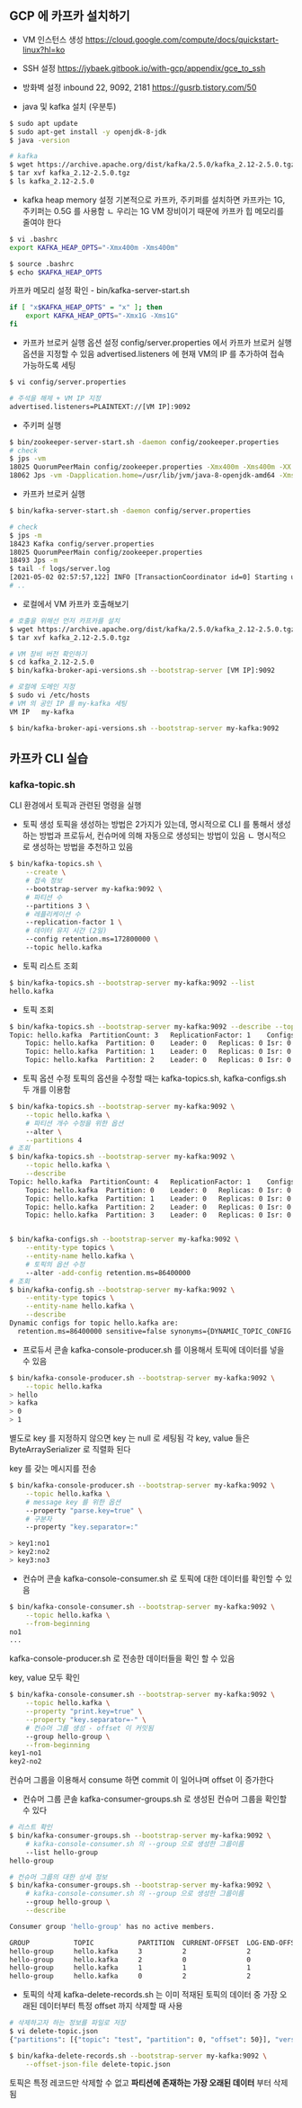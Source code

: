 


## GCP 에 카프카 설치하기 
- VM 인스턴스 생성 
https://cloud.google.com/compute/docs/quickstart-linux?hl=ko
- SSH 설정 
https://jybaek.gitbook.io/with-gcp/appendix/gce_to_ssh
- 방화벽 설정 
inbound 22, 9092, 2181
https://gusrb.tistory.com/50


- java 및 kafka 설치 (우분투)
```bash
$ sudo apt update
$ sudo apt-get install -y openjdk-8-jdk
$ java -version

# kafka
$ wget https://archive.apache.org/dist/kafka/2.5.0/kafka_2.12-2.5.0.tgz
$ tar xvf kafka_2.12-2.5.0.tgz
$ ls kafka_2.12-2.5.0
```

- kafka heap memory 설정 
기본적으로 카프카, 주키퍼를 설치하면 카프카는 1G, 주키퍼는 0.5G 를 사용함 
ㄴ 우리는 1G VM 장비이기 때문에 카프카 힙 메모리를 줄여야 한다 
```bash
$ vi .bashrc
export KAFKA_HEAP_OPTS="-Xmx400m -Xms400m"

$ source .bashrc
$ echo $KAFKA_HEAP_OPTS
```

카프카 메모리 설정 확인 - bin/kafka-server-start.sh
```bash
if [ "x$KAFKA_HEAP_OPTS" = "x" ]; then
    export KAFKA_HEAP_OPTS="-Xmx1G -Xms1G"
fi
```

- 카프카 브로커 실행 옵션 설정 
config/server.properties 에서 카프카 브로커 실행 옵션을 지정할 수 있음 
advertised.listeners 에 현재 VM의 IP 를 추가하여 접속 가능하도록 세팅 
```bash
$ vi config/server.properties

# 주석을 해제 + VM IP 지정 
advertised.listeners=PLAINTEXT://[VM IP]:9092
```

- 주키퍼 실행 
```bash
$ bin/zookeeper-server-start.sh -daemon config/zookeeper.properties
# check
$ jps -vm
18025 QuorumPeerMain config/zookeeper.properties -Xmx400m -Xms400m -XX:+UseG1GC -XX:MaxGCPauseMillis=20 -XX:InitiatingHeapOccupancyPercent=35 -XX:+ExplicitGCInvokesConcurrent -XX:MaxInlineLevel=15 -Djava.awt.headless=true -Xloggc:/home/koungho632/kafka_2.12-2.5.0/bin/../logs/zookeeper-gc.log -verbose:gc -XX:+PrintGCDetails -XX:+PrintGCDateStamps -XX:+PrintGCTimeStamps -XX:+UseGCLogFileRotation -XX:NumberOfGCLogFiles=10 -XX:GCLogFileSize=100M -Dcom.sun.management.jmxremote -Dcom.sun.management.jmxremote.authenticate=false -Dcom.sun.management.jmxremote.ssl=false -Dkafka.logs.dir=/home/koungho632/kafka_2.12-2.5.0/bin/../logs -Dlog4j.configuration=file:bin/../config/log4j.properties
18062 Jps -vm -Dapplication.home=/usr/lib/jvm/java-8-openjdk-amd64 -Xms8m
```

- 카프카 브로커 실행 
```bash
$ bin/kafka-server-start.sh -daemon config/server.properties

# check
$ jps -m
18423 Kafka config/server.properties
18025 QuorumPeerMain config/zookeeper.properties
18493 Jps -m
$ tail -f logs/server.log
[2021-05-02 02:57:57,122] INFO [TransactionCoordinator id=0] Starting up. (kafka.coordinator.transaction.TransactionCoordinator)
# ..
```

- 로컬에서 VM 카프카 호출해보기  
```bash
# 호출을 위해선 먼저 카프카를 설치 
$ wget https://archive.apache.org/dist/kafka/2.5.0/kafka_2.12-2.5.0.tgz
$ tar xvf kafka_2.12-2.5.0.tgz

# VM 장비 버전 확인하기 
$ cd kafka_2.12-2.5.0
$ bin/kafka-broker-api-versions.sh --bootstrap-server [VM IP]:9092

# 로컬에 도메인 지정 
$ sudo vi /etc/hosts
# VM 의 공인 IP 를 my-kafka 세팅 
VM IP   my-kafka

$ bin/kafka-broker-api-versions.sh --bootstrap-server my-kafka:9092
```

## 카프카 CLI 실습 
### kafka-topic.sh
CLI 환경에서 토픽과 관련된 명령을 실행 

- 토픽 생성 
토픽을 생성하는 방법은 2가지가 있는데, 명시적으로 CLI 를 통해서 생성하는 방법과 프로듀서, 컨슈머에 의해 자동으로 생성되는 방법이 있음 
ㄴ 명시적으로 생성하는 방법을 추천하고 있음 
```bash
$ bin/kafka-topics.sh \
    --create \
    # 접속 정보 
    --bootstrap-server my-kafka:9092 \
    # 파티션 수 
    --partitions 3 \
    # 레플리케이션 수 
    --replication-factor 1 \
    # 데이터 유지 시간 (2일)
    --config retention.ms=172800000 \ 
    --topic hello.kafka
```

- 토픽 리스트 조회 
```bash
$ bin/kafka-topics.sh --bootstrap-server my-kafka:9092 --list
hello.kafka
```

- 토픽 조회 
```bash
$ bin/kafka-topics.sh --bootstrap-server my-kafka:9092 --describe --topic hello.kafka
Topic: hello.kafka	PartitionCount: 3	ReplicationFactor: 1	Configs: segment.bytes=1073741824,retention.ms=172800000
	Topic: hello.kafka	Partition: 0	Leader: 0	Replicas: 0	Isr: 0
	Topic: hello.kafka	Partition: 1	Leader: 0	Replicas: 0	Isr: 0
	Topic: hello.kafka	Partition: 2	Leader: 0	Replicas: 0	Isr: 0
```

- 토픽 옵션 수정 
토픽의 옵션을 수정할 때는 kafka-topics.sh, kafka-configs.sh 두 개를 이용함 
```bash
$ bin/kafka-topics.sh --bootstrap-server my-kafka:9092 \
    --topic hello.kafka \
    # 파티션 개수 수정을 위한 옵션 
    --alter \
    --partitions 4
# 조회 
$ bin/kafka-topics.sh --bootstrap-server my-kafka:9092 \
    --topic hello.kafka \
    --describe
Topic: hello.kafka	PartitionCount: 4	ReplicationFactor: 1	Configs: segment.bytes=1073741824,retention.ms=172800000
	Topic: hello.kafka	Partition: 0	Leader: 0	Replicas: 0	Isr: 0
	Topic: hello.kafka	Partition: 1	Leader: 0	Replicas: 0	Isr: 0
	Topic: hello.kafka	Partition: 2	Leader: 0	Replicas: 0	Isr: 0
	Topic: hello.kafka	Partition: 3	Leader: 0	Replicas: 0	Isr: 0


$ bin/kafka-configs.sh --bootstrap-server my-kafka:9092 \
    --entity-type topics \
    --entity-name hello.kafka \
    # 토픽의 옵션 수정 
    --alter -add-config retention.ms=86400000
# 조회
$ bin/kafka-config.sh --bootstrap-server my-kafka:9092 \
    --entity-type topics \
    --entity-name hello.kafka \
    --describe
Dynamic configs for topic hello.kafka are:
  retention.ms=86400000 sensitive=false synonyms={DYNAMIC_TOPIC_CONFIG:retention.ms=86400000}
```

- 프로듀서 콘솔 
kafka-console-producer.sh 를 이용해서 토픽에 데이터를 넣을 수 있음 
```bash
$ bin/kafka-console-producer.sh --bootstrap-server my-kafka:9092 \
    --topic hello.kafka 
> hello
> kafka
> 0
> 1
```
별도로 key 를 지정하지 않으면 key 는 null 로 세팅됨 
각 key, value 들은 ByteArraySerializer 로 직렬화 된다 

key 를 갖는 메시지를 전송
```bash
$ bin/kafka-console-producer.sh --bootstrap-server my-kafka:9092 \
    --topic hello.kafka \
    # message key 를 위한 옵션 
    --property "parse.key=true" \
    # 구분자 
    --property "key.separator=:" 

> key1:no1
> key2:no2
> key3:no3
```

- 컨슈머 콘솔
kafka-console-consumer.sh 로 토픽에 대한 데이터를 확인할 수 있음 
```bash
$ bin/kafka-console-consumer.sh --bootstrap-server my-kafka:9092 \
    --topic hello.kafka \
    --from-beginning
no1
...
```
kafka-console-producer.sh 로 전송한 데이터들을 확인 할 수 있음 

key, value 모두 확인 
```bash
$ bin/kafka-console-consumer.sh --bootstrap-server my-kafka:9092 \
    --topic hello.kafka \
    --property "print.key=true" \
    --property "key.separator=-" \
    # 컨슈머 그룹 생성 - offset 이 커밋됨 
    --group hello-group \
    --from-beginning
key1-no1
key2-no2
```
컨슈머 그룹을 이용해서 consume 하면 commit 이 일어나며 offset 이 증가한다 

- 컨슈머 그룹 콘솔
kafka-consumer-groups.sh 로 생성된 컨슈머 그룹을 확인할 수 있다 
```bash
# 리스트 확인 
$ bin/kafka-consumer-groups.sh --bootstrap-server my-kafka:9092 \
    # kafka-console-consumer.sh 의 --group 으로 생성한 그룹이름 
    --list hello-group
hello-group

# 컨슈머 그룹의 대한 상세 정보 
$ bin/kafka-consumer-groups.sh --bootstrap-server my-kafka:9092 \
    # kafka-console-consumer.sh 의 --group 으로 생성한 그룹이름 
    --group hello-group \
    --describe

Consumer group 'hello-group' has no active members.

GROUP           TOPIC           PARTITION  CURRENT-OFFSET  LOG-END-OFFSET  LAG             CONSUMER-ID     HOST            CLIENT-ID
hello-group     hello.kafka     3          2               2               0               -               -               -
hello-group     hello.kafka     2          0               0               0               -               -               -
hello-group     hello.kafka     1          1               1               0               -               -               -
hello-group     hello.kafka     0          2               2               0               -               -               -
```

- 토픽의 삭제 
kafka-delete-records.sh 는 이미 적재된 토픽의 데이터 중 가장 오래된 데이터부터 특정 offset 까지 삭제할 때 사용 
```bash
# 삭제하고자 하는 정보를 파일로 저장 
$ vi delete-topic.json
{"partitions": [{"topic": "test", "partition": 0, "offset": 50}], "version": 1}

$ bin/kafka-delete-records.sh --bootstrap-server my-kafka:9092 \
    --offset-json-file delete-topic.json
```
토픽은 특정 레코드만 삭제할 수 없고 **파티션에 존재하는 가장 오래된 데이터** 부터 삭제됨 